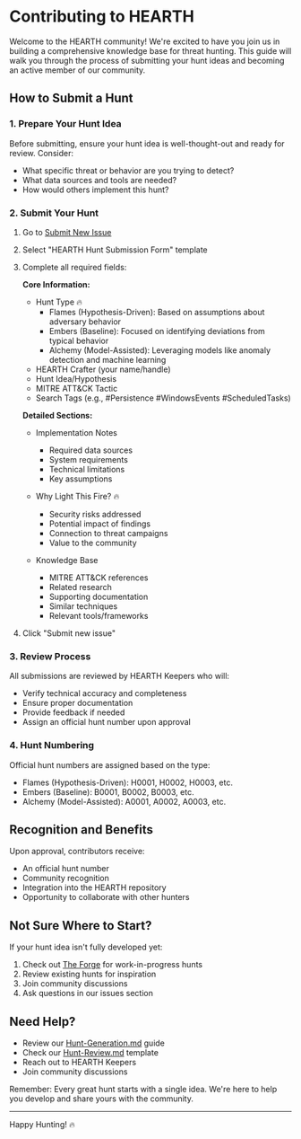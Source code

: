 # Contributing to HEARTH

Welcome to the HEARTH community! We're excited to have you join us in building a comprehensive knowledge base for threat hunting. This guide will walk you through the process of submitting your hunt ideas and becoming an active member of our community.

## How to Submit a Hunt

### 1. Prepare Your Hunt Idea
Before submitting, ensure your hunt idea is well-thought-out and ready for review. Consider:
- What specific threat or behavior are you trying to detect?
- What data sources and tools are needed?
- How would others implement this hunt?

### 2. Submit Your Hunt
1. Go to [Submit New Issue](https://github.com/triw0lf/HEARTH/issues/new/choose)
2. Select "HEARTH Hunt Submission Form" template
3. Complete all required fields:

   **Core Information:**
   - Hunt Type 🔥
     - Flames (Hypothesis-Driven): Based on assumptions about adversary behavior
     - Embers (Baseline): Focused on identifying deviations from typical behavior
     - Alchemy (Model-Assisted): Leveraging models like anomaly detection and machine learning
   - HEARTH Crafter (your name/handle)
   - Hunt Idea/Hypothesis
   - MITRE ATT&CK Tactic
   - Search Tags (e.g., #Persistence #WindowsEvents #ScheduledTasks)

   **Detailed Sections:**
   - Implementation Notes
     - Required data sources
     - System requirements
     - Technical limitations
     - Key assumptions

   - Why Light This Fire? 🔥
     - Security risks addressed
     - Potential impact of findings
     - Connection to threat campaigns
     - Value to the community

   - Knowledge Base
     - MITRE ATT&CK references
     - Related research
     - Supporting documentation
     - Similar techniques
     - Relevant tools/frameworks

4. Click "Submit new issue"

### 3. Review Process
All submissions are reviewed by HEARTH Keepers who will:
- Verify technical accuracy and completeness
- Ensure proper documentation
- Provide feedback if needed
- Assign an official hunt number upon approval

### 4. Hunt Numbering
Official hunt numbers are assigned based on the type:
- Flames (Hypothesis-Driven): H0001, H0002, H0003, etc.
- Embers (Baseline): B0001, B0002, B0003, etc.
- Alchemy (Model-Assisted): A0001, A0002, A0003, etc.

## Recognition and Benefits

Upon approval, contributors receive:
- An official hunt number
- Community recognition
- Integration into the HEARTH repository
- Opportunity to collaborate with other hunters

## Not Sure Where to Start?

If your hunt idea isn't fully developed yet:
1. Check out [The Forge](/Forge/) for work-in-progress hunts
2. Review existing hunts for inspiration
3. Join community discussions
4. Ask questions in our issues section

## Need Help?

- Review our [Hunt-Generation.md](/Kindling/Hunt-Generation.md) guide
- Check our [Hunt-Review.md](/Kindling/Hunt-Review.md) template
- Reach out to HEARTH Keepers
- Join community discussions

Remember: Every great hunt starts with a single idea. We're here to help you develop and share yours with the community.

---

Happy Hunting! 🔥
